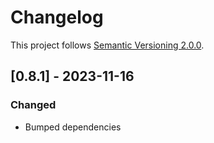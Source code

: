# Changelog

This project follows [Semantic Versioning 2.0.0](https://semver.org/spec/v2.0.0.html).

## [0.8.1] - 2023-11-16

### Changed

- Bumped dependencies
